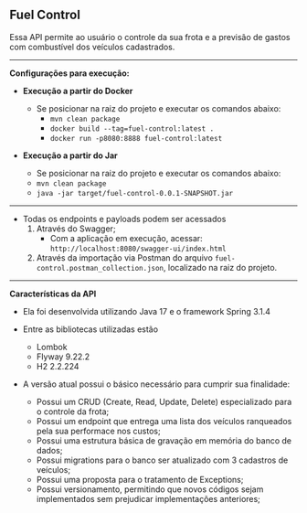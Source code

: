## Fuel Control

Essa API permite ao usuário o controle da sua frota e a previsão de gastos com combustível dos veículos cadastrados.

---
**Configurações para execução:**

- **Execução a partir do Docker**

  * Se posicionar na raiz do projeto e executar os comandos abaixo:
    * `mvn clean package`
    * `docker build --tag=fuel-control:latest .`
    * `docker run -p8080:8888 fuel-control:latest`

- **Execução a partir do Jar**
  * Se posicionar na raiz do projeto e executar os comandos abaixo:
  * `mvn clean package`
  * `java -jar target/fuel-control-0.0.1-SNAPSHOT.jar`
  
-----

* Todas os endpoints e payloads podem ser acessados
  1. Através do Swagger;
     * Com a aplicação em execução, acessar: `http://localhost:8080/swagger-ui/index.html`
  2. Através da importação via Postman do arquivo `fuel-control.postman_collection.json`, localizado na raiz do projeto.

----

**Características da API**

- Ela foi desenvolvida utilizando Java 17 e o framework Spring 3.1.4
- Entre as bibliotecas utilizadas estão
  * Lombok
  * Flyway 9.22.2
  * H2 2.2.224

- A versão atual possui o básico necessário para cumprir sua finalidade:
  * Possui um CRUD (Create, Read, Update, Delete) especializado para o controle da frota;
  * Possui um endpoint que entrega uma lista dos veículos ranqueados pela sua performace nos custos;
  * Possui uma estrutura básica de gravação em memória do banco de dados;
  * Possui migrations para o banco ser atualizado com 3 cadastros de veículos; 
  * Possui uma proposta para o tratamento de Exceptions;
  * Possui versionamento, permitindo que novos códigos sejam implementados sem prejudicar implementações anteriores;

